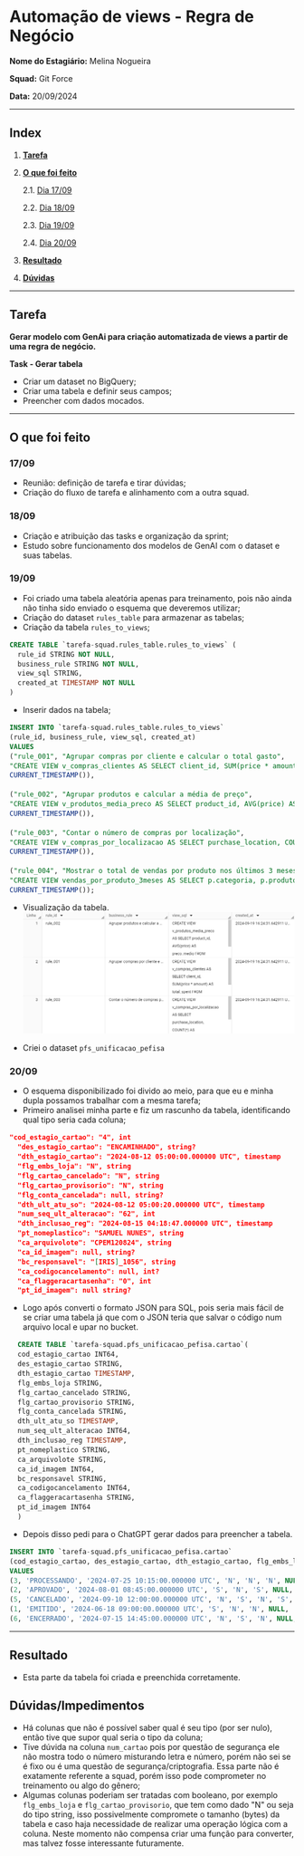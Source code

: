   # Automação de views - Regra de Negócio

  **Nome do Estagiário:** Melina Nogueira

  **Squad:** Git Force

  **Data:** 20/09/2024

  ---
  ## **Index**
  1. **[Tarefa](#tarefa)**
  2. **[O que foi feito](#o-que-foi-feito)**

      2.1. [Dia 17/09](#1709)

      2.2. [Dia 18/09](#1809)

      2.3. [Dia 19/09](#1909)

      2.4. [Dia 20/09](#2009)

  3. **[Resultado](#resultado)**
  4. **[Dúvidas](#dúvidas)**
  ---
  ## **Tarefa** 
  **Gerar modelo com GenAi para criação automatizada de views a partir de uma regra de negócio.**

  **Task - Gerar tabela**
  - Criar um dataset no BigQuery;
  - Criar uma tabela e definir seus campos;
  - Preencher com dados mocados.

  ---

## **O que foi feito**

### **17/09**
- Reunião: definição de tarefa e tirar dúvidas;
- Criação do fluxo de tarefa e alinhamento com a outra squad.

### **18/09**
- Criação e atribuição das tasks e organização da sprint;
- Estudo sobre funcionamento dos modelos de GenAI com o dataset e suas tabelas.

### **19/09**
- Foi criado uma tabela aleatória apenas para treinamento, pois não ainda não tinha sido enviado o esquema que deveremos utilizar;
- Criação do dataset `rules_table` para armazenar as tabelas;
- Criação da tabela `rules_to_views`;
```SQL
CREATE TABLE `tarefa-squad.rules_table.rules_to_views` (
  rule_id STRING NOT NULL,
  business_rule STRING NOT NULL,
  view_sql STRING,
  created_at TIMESTAMP NOT NULL
)
```

- Inserir dados na tabela;
```SQL
INSERT INTO `tarefa-squad.rules_table.rules_to_views` 
(rule_id, business_rule, view_sql, created_at)
VALUES
("rule_001", "Agrupar compras por cliente e calcular o total gasto", 
"CREATE VIEW v_compras_clientes AS SELECT client_id, SUM(price * amount) AS total_spent FROM purchases GROUP BY client_id;", 
CURRENT_TIMESTAMP()),

("rule_002", "Agrupar produtos e calcular a média de preço", 
"CREATE VIEW v_produtos_media_preco AS SELECT product_id, AVG(price) AS preco_medio FROM purchases GROUP BY product_id;", 
CURRENT_TIMESTAMP()),

("rule_003", "Contar o número de compras por localização", 
"CREATE VIEW v_compras_por_localizacao AS SELECT purchase_location, COUNT(*) AS total_compras FROM purchases GROUP BY purchase_location;", 
CURRENT_TIMESTAMP()),

("rule_004", "Mostrar o total de vendas por produto nos últimos 3 meses, agrupado por categoria.", 
"CREATE VIEW vendas_por_produto_3meses AS SELECT p.categoria, p.produto, SUM(v.valor) AS total_vendas FROM produtos p INNER JOIN vendas v ON p.id = v.produto_id WHERE v.data >= DATE_SUB(CURDATE(), INTERVAL 3 MONTH) GROUP BY p.categoria, p.produto;", 
CURRENT_TIMESTAMP());
```

- Visualização da tabela.
![Tabela rules_to_view](image\tabela_rules.png)

- Criei o dataset `pfs_unificacao_pefisa`

### **20/09**
- O esquema disponibilizado foi divido ao meio, para que eu e minha dupla possamos trabalhar com a mesma tarefa;
- Primeiro analisei minha parte e fiz um rascunho da tabela, identificando qual tipo seria cada coluna;
``` JSON
"cod_estagio_cartao": "4", int
  "des_estagio_cartao": "ENCAMINHADO", string?
  "dth_estagio_cartao": "2024-08-12 05:00:00.000000 UTC", timestamp
  "flg_embs_loja": "N", string
  "flg_cartao_cancelado": "N", string
  "flg_cartao_provisorio": "N", string
  "flg_conta_cancelada": null, string?
  "dth_ult_atu_so": "2024-08-12 05:00:20.000000 UTC", timestamp
  "num_seq_ult_alteracao": "62", int
  "dth_inclusao_reg": "2024-08-15 04:18:47.000000 UTC", timestamp
  "pt_nomeplastico": "SAMUEL NUNES", string
  "ca_arquivolote": "CPEM120824", string
  "ca_id_imagem": null, string?
  "bc_responsavel": "[IRIS]_1056", string
  "ca_codigocancelamento": null, int?
  "ca_flaggeracartasenha": "0", int
  "pt_id_imagem": null string?
```

- Logo após converti o formato JSON para SQL, pois seria mais fácil de se criar uma tabela já que com o JSON teria que salvar o código num arquivo local e upar no bucket.
``` SQL
  CREATE TABLE `tarefa-squad.pfs_unificacao_pefisa.cartao`(
  cod_estagio_cartao INT64,
  des_estagio_cartao STRING,
  dth_estagio_cartao TIMESTAMP,
  flg_embs_loja STRING,
  flg_cartao_cancelado STRING,
  flg_cartao_provisorio STRING,
  flg_conta_cancelada STRING,
  dth_ult_atu_so TIMESTAMP,
  num_seq_ult_alteracao INT64,
  dth_inclusao_reg TIMESTAMP,
  pt_nomeplastico STRING,
  ca_arquivolote STRING,
  ca_id_imagem INT64,
  bc_responsavel STRING,
  ca_codigocancelamento INT64,
  ca_flaggeracartasenha STRING,
  pt_id_imagem INT64
  )
```

- Depois disso pedi para o ChatGPT gerar dados para preencher a tabela.
``` SQL
INSERT INTO `tarefa-squad.pfs_unificacao_pefisa.cartao`
(cod_estagio_cartao, des_estagio_cartao, dth_estagio_cartao, flg_embs_loja, flg_cartao_cancelado, flg_cartao_provisorio, flg_conta_cancelada, dth_ult_atu_so, num_seq_ult_alteracao, dth_inclusao_reg, pt_nomeplastico, ca_arquivolote, ca_id_imagem, bc_responsavel, ca_codigocancelamento, ca_flaggeracartasenha, pt_id_imagem)
VALUES 
(3, 'PROCESSANDO', '2024-07-25 10:15:00.000000 UTC', 'N', 'N', 'N', NULL, '2024-07-25 11:00:00.000000 UTC', 43, '2024-07-26 09:30:00.000000 UTC', 'JOÃO SILVA', 'CPEM250724', 1234, '[IRIS]_1075', NULL, '1', NULL),
(2, 'APROVADO', '2024-08-01 08:45:00.000000 UTC', 'S', 'N', 'S', NULL, '2024-08-01 09:00:00.000000 UTC', 29, '2024-08-01 09:30:00.000000 UTC', 'MARIA COSTA', 'CPEM010824', NULL, '[IRIS]_1059', 4567, '0', 9876),
(5, 'CANCELADO', '2024-09-10 12:00:00.000000 UTC', 'N', 'S', 'N', 'S', '2024-09-10 12:30:00.000000 UTC', 75, '2024-09-11 08:00:00.000000 UTC', 'ANA PEREIRA', 'CPEM100924', 321, '[IRIS]_1102', NULL, '1', 6543),
(1, 'EMITIDO', '2024-06-18 09:00:00.000000 UTC', 'S', 'N', 'N', NULL, '2024-06-18 09:15:00.000000 UTC', 11, '2024-06-18 10:00:00.000000 UTC', 'PEDRO SANTOS', 'CPEM180624', NULL, '[IRIS]_1045', NULL, '0', NULL),
(6, 'ENCERRADO', '2024-07-15 14:45:00.000000 UTC', 'N', 'S', 'N', NULL, '2024-07-15 15:00:00.000000 UTC', 91, '2024-07-16 07:30:00.000000 UTC', 'LUCAS MENDES', 'CPEM150724', NULL, '[IRIS]_1110', NULL, '1', NULL)
```
---

## **Resultado**
- Esta parte da tabela foi criada e preenchida corretamente.

## **Dúvidas/Impedimentos**
- Há colunas que não é possível saber qual é seu tipo (por ser nulo), então tive que supor qual seria o tipo da coluna;
- Tive dúvida na coluna `num_cartao` pois por questão de segurança ele não mostra todo o número misturando letra e número, porém não sei se é fixo ou é uma questão de segurança/criptografia. Essa parte não é exatamente referente a squad, porém isso pode comprometer no treinamento ou algo do gênero;
- Algumas colunas poderiam ser tratadas com booleano, por exemplo `flg_embs_loja` e `flg_cartao_provisorio`, que tem como dado "N" ou seja do tipo string, isso possivelmente compromete o tamanho (bytes) da tabela e caso haja necessidade de realizar uma operação lógica com a coluna. Neste momento não compensa criar uma função para converter, mas talvez fosse interessante futuramente.